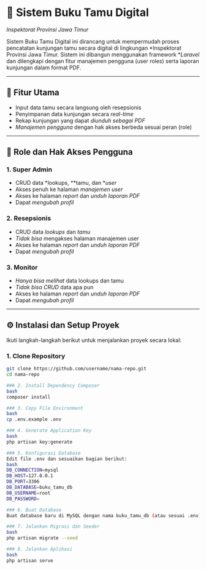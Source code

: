 # 📖 Sistem Buku Tamu Digital  
*Inspektorat Provinsi Jawa Timur*

Sistem Buku Tamu Digital ini dirancang untuk mempermudah proses pencatatan kunjungan tamu secara digital di lingkungan *Inspektorat Provinsi Jawa Timur. Sistem ini dibangun menggunakan framework **Laravel* dan dilengkapi dengan fitur manajemen pengguna (user roles) serta laporan kunjungan dalam format PDF.

---

## 🚀 Fitur Utama

- Input data tamu secara langsung oleh resepsionis
- Penyimpanan data kunjungan secara *real-time*
- Rekap kunjungan yang dapat *diunduh sebagai PDF*
- *Manajemen pengguna* dengan hak akses berbeda sesuai peran (role)

---

## 👥 Role dan Hak Akses Pengguna

### 1. Super Admin
- CRUD data *lookups, **tamu, dan **user*
- Akses penuh ke halaman *manajemen user*
- Akses ke halaman *report* dan *unduh laporan PDF*
- Dapat *mengubah profil*

### 2. Resepsionis
- CRUD data *lookups* dan *tamu*
- *Tidak bisa* mengakses halaman manajemen user
- Akses ke halaman *report* dan *unduh laporan PDF*
- Dapat *mengubah profil*

### 3. Monitor
- *Hanya bisa melihat* data lookups dan tamu
- *Tidak bisa CRUD* data apa pun
- Akses ke halaman *report* dan *unduh laporan PDF*
- Dapat *mengubah profil*

---

## ⚙ Instalasi dan Setup Proyek

Ikuti langkah-langkah berikut untuk menjalankan proyek secara lokal:

### 1. Clone Repository
```bash
git clone https://github.com/username/nama-repo.git
cd nama-repo

### 2. Install Dependency Composer
bash
composer install

### 3. Copy File Environment
bash
cp .env.example .env

### 4. Generate Application Key
bash
php artisan key:generate

### 5. Konfigurasi Database
Edit file .env dan sesuaikan bagian berikut:
bash
DB_CONNECTION=mysql
DB_HOST=127.0.0.1
DB_PORT=3306
DB_DATABASE=buku_tamu_db
DB_USERNAME=root
DB_PASSWORD=

### 6. Buat Database
Buat database baru di MySQL dengan nama buku_tamu_db (atau sesuai .env).

### 7. Jalankan Migrasi dan Seeder
bash
php artisan migrate --seed

### 8. Jalankan Aplikasi
bash
php artisan serve
